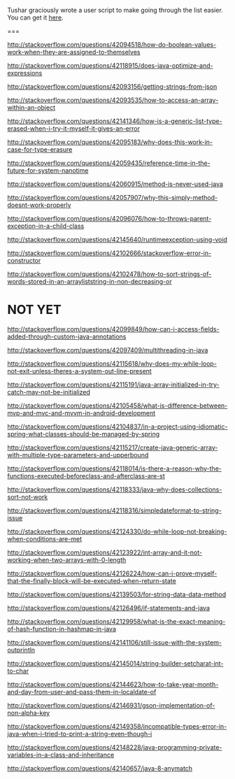 Tushar graciously wrote a user script to make going through the list easier. You can get it [here](https://github.com/tusharjadhav219/Userscript-for-delete-candidates).

===

http://stackoverflow.com/questions/42094518/how-do-boolean-values-work-when-they-are-assigned-to-themselves

http://stackoverflow.com/questions/42118915/does-java-optimize-and-expressions

http://stackoverflow.com/questions/42093156/getting-strings-from-json

http://stackoverflow.com/questions/42093535/how-to-access-an-array-within-an-object

http://stackoverflow.com/questions/42141346/how-is-a-generic-list-type-erased-when-i-try-it-myself-it-gives-an-error

http://stackoverflow.com/questions/42095183/why-does-this-work-in-case-for-type-erasure

http://stackoverflow.com/questions/42059435/reference-time-in-the-future-for-system-nanotime

http://stackoverflow.com/questions/42060915/method-is-never-used-java

http://stackoverflow.com/questions/42057907/why-this-simply-method-doesnt-work-properly

http://stackoverflow.com/questions/42096076/how-to-throws-parent-exception-in-a-child-class

http://stackoverflow.com/questions/42145640/runtimeexception-using-void

http://stackoverflow.com/questions/42102666/stackoverflow-error-in-constructor

http://stackoverflow.com/questions/42102478/how-to-sort-strings-of-words-stored-in-an-arrayliststring-in-non-decreasing-or

NOT YET
=====


http://stackoverflow.com/questions/42099849/how-can-i-access-fields-added-through-custom-java-annotations

http://stackoverflow.com/questions/42097409/multithreading-in-java

http://stackoverflow.com/questions/42115618/why-does-my-while-loop-not-exit-unless-theres-a-system-out-line-present

http://stackoverflow.com/questions/42115191/java-array-initialized-in-try-catch-may-not-be-initialized

http://stackoverflow.com/questions/42105458/what-is-difference-between-mvp-and-mvc-and-mvvm-in-android-development

http://stackoverflow.com/questions/42104837/in-a-project-using-idiomatic-spring-what-classes-should-be-managed-by-spring

http://stackoverflow.com/questions/42115217/create-java-generic-array-with-multiple-type-parameters-and-upperbound

http://stackoverflow.com/questions/42118014/is-there-a-reason-why-the-functions-executed-beforeclass-and-afterclass-are-st

http://stackoverflow.com/questions/42118333/java-why-does-collections-sort-not-work

http://stackoverflow.com/questions/42118316/simpledateformat-to-string-issue

http://stackoverflow.com/questions/42124330/do-while-loop-not-breaking-when-conditions-are-met

http://stackoverflow.com/questions/42123922/int-array-and-it-not-working-when-two-arrays-with-0-length

http://stackoverflow.com/questions/42126224/how-can-i-prove-myself-that-the-finally-block-will-be-executed-when-return-state

http://stackoverflow.com/questions/42139503/for-string-data-data-method

http://stackoverflow.com/questions/42126496/if-statements-and-java

http://stackoverflow.com/questions/42129958/what-is-the-exact-meaning-of-hash-function-in-hashmap-in-java

http://stackoverflow.com/questions/42141106/still-issue-with-the-system-outprintln

http://stackoverflow.com/questions/42145014/string-builder-setcharat-int-to-char

http://stackoverflow.com/questions/42144623/how-to-take-year-month-and-day-from-user-and-pass-them-in-localdate-of

http://stackoverflow.com/questions/42146931/gson-implementation-of-non-alpha-key

http://stackoverflow.com/questions/42149358/incompatible-types-error-in-java-when-i-tried-to-print-a-string-even-though-i

http://stackoverflow.com/questions/42148228/java-programming-private-variables-in-a-class-and-inheritance

http://stackoverflow.com/questions/42140657/java-8-anymatch